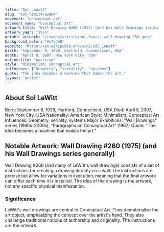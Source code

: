 ```yaml
---
title: "Sol LeWitt"
slug: "sol-lewitt-62a64"
movement: "conceptual-art"
movement_name: "Conceptual Art"
artwork_title: "Wall Drawing #260 (1975) (and his Wall Drawings series generally)"
artwork_year: "1975"
notable_artwork: "/images/artists/sol-lewitt-wall-drawing-260.jpeg"
background_color: "#c7cde8"
website: "https://en.wikipedia.org/wiki/Sol_LeWitt"
birth: "September 9, 1928, Hartford, Connecticut, USA"
death: "April 8, 2007, New York City, USA"
nationality: "American"
style: "Minimalism, Conceptual Art"
influences: ["Geometry", "seriality", "systems"]
quote: "The idea becomes a machine that makes the art."
layout: "artist"
---
```


## About Sol LeWitt

Born: September 9, 1928, Hartford, Connecticut, USA Died: April 8, 2007, New York City, USA Nationality: American Style: Minimalism, Conceptual Art Influences: Geometry, seriality, systems Major Exhibitions: "Wall Drawings" series (1960s-2000s), "Paragraphs on Conceptual Art" (1967) Quote: "The idea becomes a machine that makes the art."

## Notable Artwork: Wall Drawing #260 (1975) (and his Wall Drawings series generally)

Wall Drawing #260 (and many of LeWitt's wall drawings) consists of a set of instructions for creating a drawing directly on a wall. The instructions are precise but allow for variations in execution, meaning that the final artwork can differ each time it is installed. The idea of the drawing is the artwork, not any specific physical manifestation.

### Significance

LeWitt's wall drawings are central to Conceptual Art. They dematerialize the art object, emphasizing the concept over the artist's hand. They also challenge traditional notions of authorship and originality. The instructions are the artwork.
